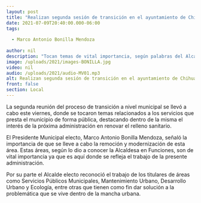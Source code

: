 ```yaml
---
layout: post
title: "Realizan segunda sesión de transición en el ayuntamiento de Chihuahua"
date: 2021-07-09T20:40:00.000-06:00
tags:
  
  - Marco Antonio Bonilla Mendoza
  
author: nil
description: "Tocan temas de vital importancia, según palabras del Alcalde electo."
image: /uploads/2021/images-BONILLA.jpg
video: nil
audio: /uploads/2021/audio-MV01.mp3
alt: Realizan segunda sesión de transición en el ayuntamiento de Chihuahua
front: false
section: Local
---
```


La segunda reunión del proceso de transición a nivel municipal se llevó a cabo este viernes, donde se tocaron temas relacionados a los servicios que presta el municipio de forma pública, destacando dentro de la misma el interés de la próxima administración en renovar el relleno sanitario.

El Presidente Municipal electo, Marco Antonio Bonilla Mendoza, señaló la importancia de que se lleve a cabo la remoción y modernización de esta área. Estas áreas, según lo dio a conocer la Alcaldesa en Funciones, son de vital importancia ya que es aquí donde se refleja el trabajo de la presente administración.

Por su parte el Alcalde electo reconoció el trabajo de los titulares de áreas como Servicios Públicos Municipales, Mantenimiento Urbano, Desarrollo Urbano y Ecología, entre otras que tienen como fin dar solución a la problemática que se vive dentro de la mancha urbana.
